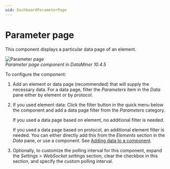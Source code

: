 ```yaml
---
uid: DashboardParameterPage
---
```


# Parameter page

This component displays a particular data page of an element.

![Parameter page](~/dataminer/images/Parameter_Page.png)<br>*Parameter page component in DataMiner 10.4.5*

To configure the component:

1. Add an element or data page (recommended) that will supply the necessary data. For a data page, filter the *Parameters* item in the *Data* pane either by element or by protocol.

1. If you used element data: Click the filter button in the quick menu below the component and add a data page filter from the *Parameters* category.

   If you used a data page based on element, no additional filter is needed.

   If you used a data page based on protocol, an additional element filter is needed. You can either directly add this from the *Elements* section in the *Data* pane, or use a component. See [Adding data to a component](xref:Adding_data_to_component).

1. Optionally, to customize the polling interval for this component, expand the *Settings* \> *WebSocket settings* section, clear the checkbox in this section, and specify the custom polling interval.
